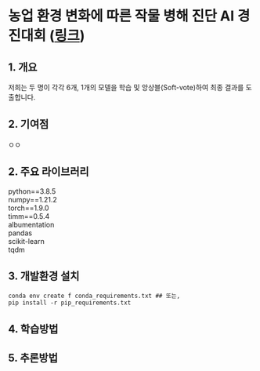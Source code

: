 # 농업 환경 변화에 따른 작물 병해 진단 AI 경진대회 ([링크][competition_site])  
[competition_site]: https://dacon.io/competitions/official/235870/overview/description

## 1. 개요  
저희는 두 명이 각각 6개, 1개의 모델을 학습 및 앙상블(Soft-vote)하여 최종 결과를 도출합니다.  

## 2. 기여점  
ㅇㅇ  

## 2. 주요 라이브러리  
python==3.8.5  
numpy==1.21.2  
torch==1.9.0  
timm==0.5.4  
albumentation    
pandas  
scikit-learn  
tqdm  

## 3. 개발환경 설치
```
conda env create f conda_requirements.txt ## 또는,
pip install -r pip_requirements.txt
```

## 4. 학습방법  

## 5. 추론방법  



